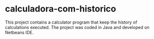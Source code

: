# calculadora-com-historico

This project contains a calculator program that keep the history of calculations executed. The project was coded in Java and developed on Netbeans IDE.
